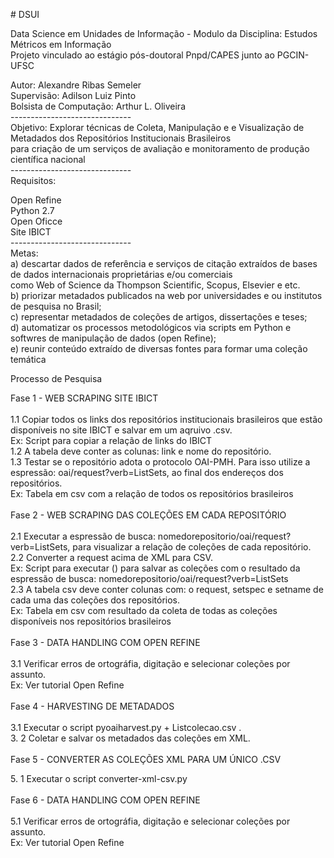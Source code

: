 <p># DSUI </p>
<p>Data Science em Unidades de Informação - Modulo da Disciplina: Estudos Métricos em Informação <br />
  Projeto vinculado ao estágio pós-doutoral Pnpd/CAPES junto ao PGCIN-UFSC</p>
<p>Autor: Alexandre Ribas Semeler<br />
  Supervisão: Adilson Luiz Pinto<br />
  Bolsista de Computação: Arthur L. Oliveira<br />
  ------------------------------<br />
  Objetivo: Explorar técnicas de Coleta, Manipulação e e Visualização de Metadados dos Repositórios Institucionais Brasileiros <br />
  para criação de um serviços de avaliação e monitoramento de produção científica nacional<br />
  ------------------------------<br />
  Requisitos:</p>
<p>Open Refine<br />
  Python 2.7<br />
  Open Oficce<br />
  Site IBICT<br />
  ------------------------------<br />
  Metas:<br />
  a) descartar dados de referência e serviços de citação extraídos de bases de dados internacionais proprietárias e/ou comerciais<br />
  como Web of Science da Thompson Scientific, Scopus, Elsevier e etc. <br />
  b) priorizar metadados publicados na web por universidades e ou institutos de pesquisa no Brasil;<br />
  c) representar metadados de coleções de artigos, dissertações e teses;<br />
  d) automatizar os processos metodológicos via scripts em Python e softwres de manipulação de dados (open Refine);<br />
  e) reunir conteúdo extraído de diversas fontes para formar uma coleção temática</p>
<p>Processo de Pesquisa </p>
<p>Fase 1 - WEB SCRAPING SITE IBICT<br />
  <br />
  1.1 Copiar todos os links dos repositórios institucionais brasileiros que estão disponíveis no site IBICT e salvar em um aqruivo .csv. <br />
  Ex: Script para copiar a relação de links do IBICT<br />
  1.2 A tabela deve conter as colunas: link e nome do repositório.<br />
  1.3 Testar se o repositório adota o protocolo OAI-PMH. Para isso utilize a espressão: oai/request?verb=ListSets, ao final dos endereços dos repositórios.<br />
  Ex:  Tabela em csv com a relação de todos os repositórios brasileiros<br />
  <br />
  Fase 2 - WEB SCRAPING DAS COLEÇÕES EM CADA REPOSITÓRIO<br />
  <br />
  2.1 Executar a espressão de busca: nomedorepositorio/oai/request?verb=ListSets, para visualizar a relação de coleções de cada repositório.<br />
  2.2 Converter a request acima de XML para CSV. <br />
  Ex: Script para executar () para salvar as coleções com o resultado da espressão de busca: nomedorepositorio/oai/request?verb=ListSets<br />
  2.3 A tabela csv deve conter colunas com: o request, setspec e setname de cada uma das coleções dos repositórios. <br />
  Ex: Tabela em csv com resultado da coleta de todas as coleções disponíveis nos repositórios brasileiros<br />
  <br />
Fase 3 - DATA HANDLING COM OPEN REFINE <br />
<br />
  3.1 Verificar erros de ortográfia, digitação e selecionar coleções por assunto.<br />
Ex: Ver tutorial Open Refine <br />
<br />
Fase 4 - HARVESTING DE METADADOS<br />
<br />
  3.1 Executar o script pyoaiharvest.py + Listcolecao.csv .<br />
  3. 2 Coletar e salvar os metadados das coleções em XML. <br />
  <br />
  Fase 5 
  - CONVERTER  AS COLEÇÕES XML PARA UM ÚNICO .CSV<br />
</p>
<p>5. 1 Executar o script converter-xml-csv.py<br />
  <br />
  Fase 6 - DATA HANDLING COM OPEN REFINE <br />
  <br />
  5.1 Verificar erros de ortográfia, digitação e selecionar coleções por assunto.<br />
Ex: Ver tutorial Open Refine </p>
